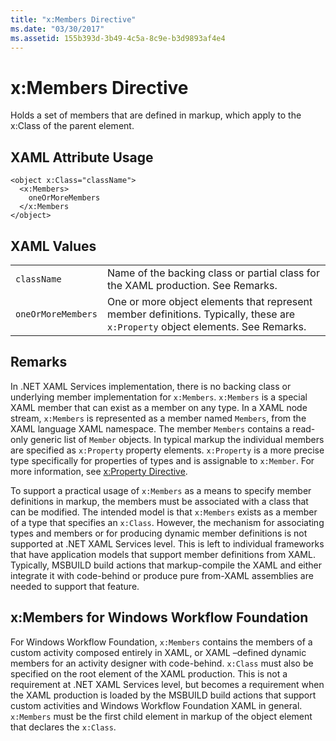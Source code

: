 ```yaml
---
title: "x:Members Directive"
ms.date: "03/30/2017"
ms.assetid: 155b393d-3b49-4c5a-8c9e-b3d9893af4e4
---
```

# x:Members Directive
Holds a set of members that are defined in markup, which apply to the x:Class of the parent element.  
  
## XAML Attribute Usage  
  
```xaml  
<object x:Class="className">  
  <x:Members>  
    oneOrMoreMembers  
  </x:Members  
</object>  
```  
  
## XAML Values  
  
|||  
|-|-|  
|`className`|Name of the backing class or partial class for the XAML production. See Remarks.|  
|`oneOrMoreMembers`|One or more object elements that represent member definitions. Typically, these are `x:Property` object elements. See Remarks.|  
  
## Remarks  
 In .NET XAML Services implementation, there is no backing class or underlying member implementation for `x:Members`. `x:Members` is a special XAML member that can exist as a member on any type. In a XAML node stream, `x:Members` is represented as a member named `Members`, from the XAML language XAML namespace. The member `Members` contains a read-only generic list of `Member` objects. In typical markup the individual members are specified as `x:Property` property elements. `x:Property` is a more precise type specifically for properties of types and is assignable to `x:Member`. For more information, see [x:Property Directive](xproperty-directive.md).  
  
 To support a practical usage of `x:Members` as a means to specify member definitions in markup, the members must be associated with a class that can be modified. The intended model is that `x:Members` exists as a member of a type that specifies an `x:Class`. However, the mechanism for associating types and members or for producing dynamic member definitions is not supported at .NET XAML Services level. This is left to individual frameworks that have application models that support member definitions from XAML. Typically, MSBUILD build actions that markup-compile the XAML and either integrate it with code-behind or produce pure from-XAML assemblies are needed to support that feature.  
  
## x:Members for Windows Workflow Foundation  
 For Windows Workflow Foundation, `x:Members` contains the members of a custom activity composed entirely in XAML, or XAML –defined dynamic members for an activity designer with code-behind. `x:Class` must also be specified on the root element of the XAML production. This is not a requirement at .NET XAML Services level, but becomes a requirement when the XAML production is loaded by the MSBUILD build actions that support custom activities and Windows Workflow Foundation XAML in general. `x:Members` must be the first child element in markup of the object element that declares the `x:Class`.
